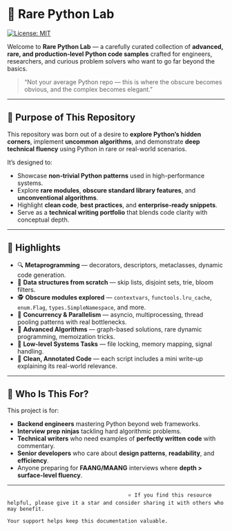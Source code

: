 # 🧠 Rare Python Lab

[![License: MIT](https://img.shields.io/badge/License-MIT-blue.svg)](LICENSE)

Welcome to **Rare Python Lab** — a carefully curated collection of **advanced, rare, and production-level Python code samples** crafted for engineers, researchers, and curious problem solvers who want to go far beyond the basics.

> “Not your average Python repo — this is where the obscure becomes obvious, and the complex becomes elegant.”

---

## 🚀 Purpose of This Repository

This repository was born out of a desire to **explore Python’s hidden corners**, implement **uncommon algorithms**, and demonstrate **deep technical fluency** using Python in rare or real-world scenarios.

It’s designed to:
- Showcase **non-trivial Python patterns** used in high-performance systems.
- Explore **rare modules**, **obscure standard library features**, and **unconventional algorithms**.
- Highlight **clean code**, **best practices**, and **enterprise-ready snippets**.
- Serve as a **technical writing portfolio** that blends code clarity with conceptual depth.

---

## 📌 Highlights

- 🔍 **Metaprogramming** — decorators, descriptors, metaclasses, dynamic code generation.
- 🧬 **Data structures from scratch** — skip lists, disjoint sets, trie, bloom filters.
- 🕵️ **Obscure modules explored** — `contextvars`, `functools.lru_cache`, `enum.Flag`, `types.SimpleNamespace`, and more.
- 🧪 **Concurrency & Parallelism** — asyncio, multiprocessing, thread pooling patterns with real bottlenecks.
- 🧠 **Advanced Algorithms** — graph-based solutions, rare dynamic programming, memoization tricks.
- 🔐 **Low-level Systems Tasks** — file locking, memory mapping, signal handling.
- 🧾 **Clean, Annotated Code** — each script includes a mini write-up explaining its real-world relevance.

---

## 💼 Who Is This For?

This project is for:
- **Backend engineers** mastering Python beyond web frameworks.
- **Interview prep ninjas** tackling hard algorithmic problems.
- **Technical writers** who need examples of **perfectly written code** with commentary.
- **Senior developers** who care about **design patterns**, **readability**, and **efficiency**.
- Anyone preparing for **FAANG/MAANG** interviews where **depth > surface-level fluency**.

---


                                           ⭐️ If you find this resource helpful, please give it a star and consider sharing it with others who may benefit.  
                                                                       Your support helps keep this documentation valuable.
